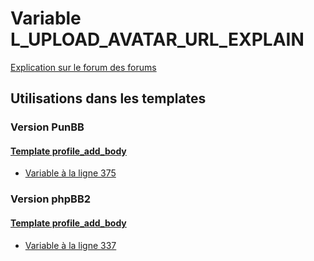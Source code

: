 # Variable L_UPLOAD_AVATAR_URL_EXPLAIN
[Explication sur le forum des forums](http://forum.forumactif.com/t294113-listing-des-variables#L_UPLOAD_AVATAR_URL_EXPLAIN)

## Utilisations dans les templates

### Version PunBB

#### [Template profile_add_body](punbb/profile_add_body.md)
* [Variable à la ligne 375](../punbb/profile_add_body.tpl#L375)

### Version phpBB2

#### [Template profile_add_body](subsilver/profile_add_body.md)
* [Variable à la ligne 337](../subsilver/profile_add_body.tpl#L337)